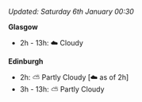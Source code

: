 *Updated: Saturday 6th January 00:30*

**Glasgow**

* 2h - 13h: :cloud: Cloudy

**Edinburgh**

* 2h: :partly_sunny: Partly Cloudy [:cloud: as of 2h]
* 3h - 13h: :partly_sunny: Partly Cloudy
